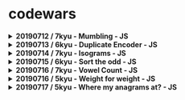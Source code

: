 # codewars

<details>
  <summary>
    <b>20190712 / 7kyu - Mumbling - JS</b>
  </summary>
  <p>

This time no story, no theory. The examples below show you how to write function accum:

#### Examples

```js
accum("abcd") -> "A-Bb-Ccc-Dddd"
accum("RqaEzty") -> "R-Qq-Aaa-Eeee-Zzzzz-Tttttt-Yyyyyyy"
accum("cwAt") -> "C-Ww-Aaa-Tttt"
```

#### Note

The parameter of accum is a string which includes only letters from `a..z` and `A..Z`.

[My Practice](https://github.com/DalYoon/codewars/blob/master/practice/7kyu/Mumbling.js) <br/>
[Test Code](https://github.com/DalYoon/codewars/blob/master/test/7kyu/Mumbling.test.js)

  </p>
</details>

<details>
  <summary>
    <b>20190713 / 6kyu - Duplicate Encoder - JS</b>
  </summary>
  <p>

The goal of this exercise is to convert a string to a new string where each character in the new string is `"("` if that character appears only once in the original string, or `")"` if that character appears more than once in the original string. Ignore capitalization when determining if a character is a duplicate.

#### Examples

```js
"din"      =>  "((("
"recede"   =>  "()()()"
"Success"  =>  ")())())"
"(( @"     =>  "))(("
```

#### Note

Assertion messages may be unclear about what they display in some languages. If you read `"...It Should encode XXX"`, the `"XXX"` is the expected result, not the input!

[My Practice](https://github.com/DalYoon/codewars/blob/master/practice/6kyu/Duplicate_Encoder.js) <br/>
[Test Code](https://github.com/DalYoon/codewars/blob/master/test/6kyu/Duplicate_Encoder.test.js)

  </p>
</details>

<details>
  <summary>
    <b>20190714 / 7kyu - Isograms - JS</b>
  </summary>
  <p>

An isogram is a word that has no repeating letters, consecutive or non-consecutive. Implement a function that determines whether a string that contains only letters is an isogram. Assume the empty string is an isogram. Ignore letter case.

```js
isIsogram("Dermatoglyphics") == true;
isIsogram("aba") == false;
isIsogram("moOse") == false; // -- ignore letter case
```

[My Practice](https://github.com/DalYoon/codewars/blob/master/practice/7kyu/Isograms.js) <br/>
[Test Code](https://github.com/DalYoon/codewars/blob/master/test/7kyu/Isograms.test.js)

  </p>
</details>

<details>
  <summary>
    <b>20190715 / 6kyu - Sort the odd - JS</b>
  </summary>
  <p>

You have an array of numbers.
Your task is to sort ascending odd numbers but even numbers must be on their places.

Zero isn't an odd number and you don't need to move it. If you have an empty array, you need to return it.

#### Example

```js
sortArray([5, 3, 2, 8, 1, 4]) == [1, 3, 2, 8, 5, 4];
```

[My Practice](https://github.com/DalYoon/codewars/blob/master/practice/6kyu/Sort_the_odd.js) <br/>
[Test Code](https://github.com/DalYoon/codewars/blob/master/test/6kyu/Sort_the_odd.test.js)

  </p>
</details>

<details>
  <summary>
    <b>20190716 / 7kyu - Vowel Count - JS</b>
  </summary>
  <p>

Return the number (count) of vowels in the given string.
We will consider a, e, i, o, and u as vowels for this Kata.
The input string will only consist of lower case letters and/or spaces.

[My Practice](https://github.com/DalYoon/codewars/blob/master/practice/7kyu/Vowel_Count.js) <br/>
[Test Code](https://github.com/DalYoon/codewars/blob/master/test/7kyu/Vowel_Count.test.js)

  </p>
</details>

<details>
  <summary>
    <b>20190716 / 5kyu - Weight for weight - JS</b>
  </summary>
  <p>

My friend John and I are members of the "Fat to Fit Club (FFC)". John is worried because each month a list with the weights of members is published and each month he is the last on the list which means he is the heaviest.

I am the one who establishes the list so I told him: "Don't worry any more, I will modify the order of the list". It was decided to attribute a "weight" to numbers. The weight of a number will be from now on the sum of its digits.

For example `99` will have "weight" `18`, `100` will have "weight" `1` so in the list `100` will come before `99`. Given a string with the weights of FFC members in normal order can you give this string ordered by "weights" of these numbers?

#### Example:

`"56 65 74 100 99 68 86 180 90"` ordered by numbers weights becomes:
`"100 180 90 56 65 74 68 86 99"`

When two numbers have the same "weight", let us class them as if they were strings and not numbers: `100` is before `180` because its "weight" (1) is less than the one of `180` (9) and `180` is before `90` since, having the same "weight" (9), it comes before as a string.

All numbers in the list are positive numbers and the list can be empty.

#### Notes

- it may happen that the input string have leading, trailing whitespaces and more than a unique whitespace between two consecutive numbers
- Don't modify the input
- For C: The result is freed.

[My Practice](https://github.com/DalYoon/codewars/blob/master/practice/5kyu/Weight_for_weight.js) <br/>
[Test Code](https://github.com/DalYoon/codewars/blob/master/test/5kyu/Weight_for_weight.test.js)

  </p>
</details>

<details>
  <summary>
    <b>20190717 / 5kyu - Where my anagrams at? - JS</b>
  </summary>
  <p>

What is an anagram? Well, two words are anagrams of each other if they both contain the same letters. For example:

```javascript
"abba" & ("baab" == true);
"abba" & ("bbaa" == true);
"abba" & ("abbba" == false);
"abba" & ("abca" == false);
```

Write a function that will find all the anagrams of a word from a list. You will be given two inputs a word and an array with words. You should return an array of all the anagrams or an empty array if there are none. For example:

```javascript
anagrams('abba', ['aabb', 'abcd', 'bbaa', 'dada']) => ['aabb', 'bbaa']
anagrams('racer', ['crazer', 'carer', 'racar', 'caers', 'racer']) => ['carer', 'racer']
anagrams('laser', ['lazing', 'lazy',  'lacer']) => []
```

[My Practice](https://github.com/DalYoon/codewars/blob/master/practice/5kyu/Where_my_anagrams_at.js) <br/>
[Test Code](https://github.com/DalYoon/codewars/blob/master/test/5kyu/Where_my_anagrams_at.test.js)

  </p>
</details>
